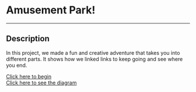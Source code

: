 # Amusement Park!
---
## Description  
In this project, we made a fun and creative adventure that takes you into different parts. It shows how we linked links to keep going and see where you end.   

[Click here to begin](Amusment-Park.md)  
[Click here to see the diagram](https://docs.google.com/drawings/d/19x7k9tx-mQ3VZNj6MSB6amlszHdVUjWNEnauY0wbPKY/edit)
